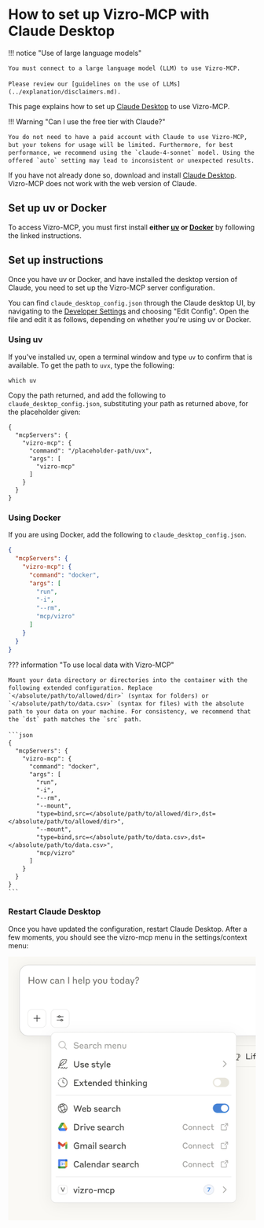 # How to set up Vizro-MCP with Claude Desktop

!!! notice "Use of large language models"

    You must connect to a large language model (LLM) to use Vizro-MCP.

    Please review our [guidelines on the use of LLMs](../explanation/disclaimers.md).

This page explains how to set up [Claude Desktop](https://support.anthropic.com/en/articles/10065433-installing-claude-desktop) to use Vizro-MCP.

!!! Warning "Can I use the free tier with Claude?"

    You do not need to have a paid account with Claude to use Vizro-MCP, but your tokens for usage will be limited. Furthermore, for best performance, we recommend using the `claude-4-sonnet` model. Using the offered `auto` setting may lead to inconsistent or unexpected results.

If you have not already done so, download and install [Claude Desktop](https://claude.ai/download). Vizro-MCP does not work with the web version of Claude.

## Set up uv or Docker

To access Vizro-MCP, you must first install **either [uv](https://docs.astral.sh/uv/getting-started/installation/) or [Docker](https://www.docker.com/get-started/)** by following the linked instructions.

## Set up instructions

Once you have uv or Docker, and have installed the desktop version of Claude, you need to set up the Vizro-MCP server configuration.

You can find `claude_desktop_config.json` through the Claude desktop UI, by navigating to the [Developer Settings](https://modelcontextprotocol.io/quickstart/user#2-add-the-filesystem-mcp-server) and choosing "Edit Config". Open the file and edit it as follows, depending on whether you're using uv or Docker.

### Using uv

If you've installed uv, open a terminal window and type `uv` to confirm that is available. To get the path to `uvx`, type the following:

```shell
which uv
```

Copy the path returned, and add the following to `claude_desktop_config.json`, substituting your path as returned above, for the placeholder given:

```
{
  "mcpServers": {
    "vizro-mcp": {
      "command": "/placeholder-path/uvx",
      "args": [
        "vizro-mcp"
      ]
    }
  }
}
```

### Using Docker

If you are using Docker, add the following to `claude_desktop_config.json`.

```json
{
  "mcpServers": {
    "vizro-mcp": {
      "command": "docker",
      "args": [
        "run",
        "-i",
        "--rm",
        "mcp/vizro"
      ]
    }
  }
}
```

??? information "To use local data with Vizro-MCP"

    Mount your data directory or directories into the container with the following extended configuration. Replace `</absolute/path/to/allowed/dir>` (syntax for folders) or `</absolute/path/to/data.csv>` (syntax for files) with the absolute path to your data on your machine. For consistency, we recommend that the `dst` path matches the `src` path.

    ```json
    {
      "mcpServers": {
        "vizro-mcp": {
          "command": "docker",
          "args": [
            "run",
            "-i",
            "--rm",
            "--mount",
            "type=bind,src=</absolute/path/to/allowed/dir>,dst=</absolute/path/to/allowed/dir>",
            "--mount",
            "type=bind,src=</absolute/path/to/data.csv>,dst=</absolute/path/to/data.csv>",
            "mcp/vizro"
          ]
        }
      }
    }
    ```

### Restart Claude Desktop

Once you have updated the configuration, restart Claude Desktop. After a few moments, you should see the vizro-mcp menu in the settings/context menu:

![Claude Desktop MCP Server Icon](../../assets/images/claude_working.png)
